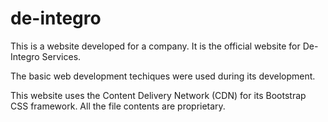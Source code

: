 # de-integro
This is a website developed for a company. It is the official website for De-Integro Services.

The basic web development techiques were used during its development.

This website uses the Content Delivery Network (CDN) for its Bootstrap CSS framework. All the file contents are proprietary.
